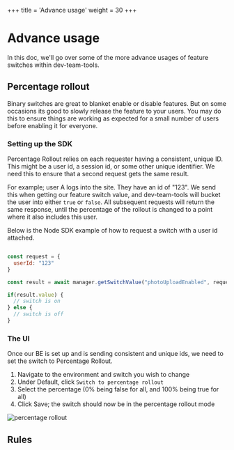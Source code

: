 +++
title = 'Advance usage'
weight = 30
+++

# Advance usage
In this doc, we'll go over some of the more advance usages of feature switches within dev-team-tools.

## Percentage rollout
Binary switches are great to blanket enable or disable features. But on some occasions its good to slowly release the feature to your users. You may do this to ensure things are working as expected for a small number of users before enabling it for everyone.

### Setting up the SDK
Percentage Rollout relies on each requester having a consistent, unique ID. This might be a user id, a session id, or some other unique identifier. We need this to ensure that a second request gets the same result.

For example; user A logs into the site. They have an id of "123". We send this when getting our feature switch value, and dev-team-tools will bucket the user into either `true` or `false`. All subsequent requests will return the same response, until the percentage of the rollout is changed to a point where it also includes this user.

Below is the Node SDK example of how to request a switch with a user id attached.
```JavaScript

const request = {
  userId: "123"
}

const result = await manager.getSwitchValue("photoUploadEnabled", request);

if(result.value) {
  // switch is on
} else {
  // switch is off
}
```

### The UI
Once our BE is set up and is sending consistent and unique ids, we need to set the switch to Percentage Rollout.

1. Navigate to the environment and switch you wish to change
2. Under Default, click `Switch to percentage rollout`
3. Select the percentage (0% being false for all, and 100% being true for all)
4. Click Save; the switch should now be in the percentage rollout mode


![percentage rollout](/percentage-rollout-screenshot.png)


## Rules

###
